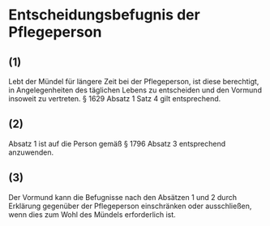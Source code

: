 # Entscheidungsbefugnis der Pflegeperson



## (1)

 Lebt der Mündel für längere Zeit bei der Pflegeperson, ist diese berechtigt, in Angelegenheiten des täglichen Lebens zu entscheiden und den Vormund insoweit zu vertreten. § 1629 Absatz 1 Satz 4 gilt entsprechend.

## (2)

 Absatz 1 ist auf die Person gemäß § 1796 Absatz 3 entsprechend anzuwenden.

## (3)

 Der Vormund kann die Befugnisse nach den Absätzen 1 und 2 durch Erklärung gegenüber der Pflegeperson einschränken oder ausschließen, wenn dies zum Wohl des Mündels erforderlich ist. 

